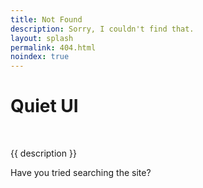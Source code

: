 ```yaml
---
title: Not Found
description: Sorry, I couldn't find that.
layout: splash
permalink: 404.html
noindex: true
---
```


<div class="splash">
  <h1 class="visually-hidden">Quiet UI</h1>
  <img class="only-light" src="/assets/images/wordmark-light.svg" alt="">
  <img class="only-dark" src="/assets/images/wordmark-dark.svg" alt="">

  <p class="subtitle">{{ description }}</p>

  <p>Have you tried searching the site?</p>  
</div>
